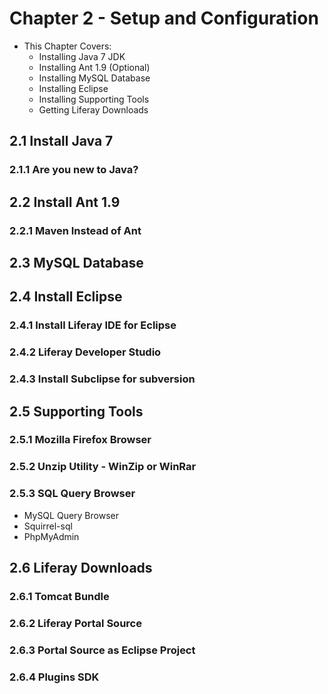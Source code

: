 # Chapter 2 - Setup and Configuration
* This Chapter Covers:
    * Installing Java 7 JDK
    * Installing Ant 1.9 (Optional)
    * Installing MySQL Database
    * Installing Eclipse
    * Installing Supporting Tools
    * Getting Liferay Downloads

## 2.1 Install Java 7

### 2.1.1 Are you new to Java?

## 2.2 Install Ant 1.9

### 2.2.1 Maven Instead of Ant

## 2.3 MySQL Database

## 2.4 Install Eclipse

### 2.4.1 Install Liferay IDE for Eclipse

### 2.4.2 Liferay Developer Studio

### 2.4.3 Install Subclipse for subversion

## 2.5 Supporting Tools

### 2.5.1 Mozilla Firefox Browser

### 2.5.2 Unzip Utility - WinZip or WinRar

### 2.5.3 SQL Query Browser
* MySQL Query Browser
* Squirrel-sql
* PhpMyAdmin

## 2.6 Liferay Downloads

### 2.6.1 Tomcat Bundle

### 2.6.2 Liferay Portal Source

### 2.6.3 Portal Source as Eclipse Project

### 2.6.4 Plugins SDK
